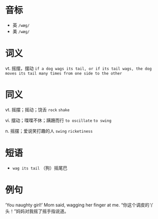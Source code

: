 # 音标

- 英 `/wæg/`
- 美 `/wæɡ/`

# 词义

vt. 摇摆，摆动
`if a dog wags its tail, or if its tail wags, the dog moves its tail many times from one side to the other`

# 同义

vt. 摇摆；摇动；饶舌
`rock` `shake`

vi. 摆动；喋喋不休；蹒跚而行
`to oscillate` `to swing`

n. 摇摆；爱说笑打趣的人
`swing` `ricketiness`

# 短语

- `wag its tail` （狗）摇尾巴

# 例句

‘You naughty girl!’ Mom said, wagging her finger at me.
“你这个调皮的丫头！”妈妈对我摇了摇手指说道。


